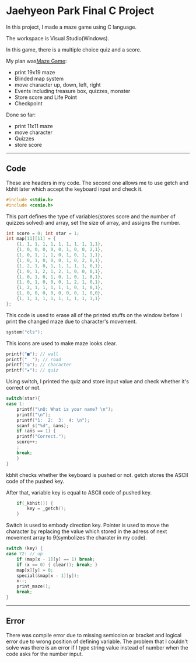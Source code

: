 # Jaehyeon Park Final C Project

In this project, I made a maze game using C language.

The workspace is Visual Studio(Windows).

In this game, there is a multiple choice quiz and a score.

My plan was[Maze Game](https://docs.google.com/document/d/15ru-1l4GXbCBTrwk78bKu-uxLmtw2U4cIsW8N4xNYrw/edit):

 * print 19x19 maze
 * Blinded map system
 * move character up, down, left, right
 * Events including treasure box, quizzes, monster
 * Store score and Life Point
 * Checkpoint

Done so far:

 * print 11x11 maze
 * move character
 * Quizzes
 * store score

------------------

## Code

These are headers in my code. The second one allows me to use getch and kbhit later which accept the keyboard input and check it.

``` c
#include <stdio.h>
#include <conio.h>
```

This part defines the type of variables(stores score and the number of quizzes solved) and array, set the size of array, and assigns the number. 

```c
int score = 0; int star = 1;
int map[11][11] = {
	{1, 1, 1, 1, 1, 1, 1, 1, 1, 1,1},
	{1, 0, 0, 0, 0, 0, 1, 0, 0, 2,1},
	{1, 0, 1, 1, 1, 0, 1, 0, 1, 1,1},
	{1, 0, 1, 0, 0, 0, 1, 0, 2, 0,1},
	{1, 2, 1, 0, 1, 1, 1, 1, 1, 0,1},
	{1, 0, 1, 2, 1, 2, 1, 0, 0, 0,1},
	{1, 0, 1, 0, 1, 0, 1, 0, 1, 0,1},
	{1, 0, 1, 0, 0, 0, 1, 2, 1, 0,1},
	{1, 2, 1, 1, 1, 1, 1, 0, 1, 0,1},
	{1, 0, 0, 0, 0, 0, 0, 0, 1, 0,0},
	{1, 1, 1, 1, 1, 1, 1, 1, 1, 1,1}
};
```

This code is used to erase all of the printed stuffs on the window before I print the changed maze due to character's movement.

```c
system("cls");
```

This icons are used to make maze looks clear.

```c 
printf("■"); // wall
printf("  "); // road
printf("◎"); // character
printf("★"); // quiz
```

Using switch, I printed the quiz and store input value and check whether it's correct or not. 

```c
switch(star){
case 1:
	printf("\nQ: What is your name? \n");
	printf("\n");
	printf("1:  2:  3:  4: \n");
	scanf_s("%d", &ans);
	if (ans == 1) {
	printf("Correct.");
	score++;
	;
	break;
	}
}
```

kbhit checks whether the keyboard is pushed or not. getch stores the ASCII code of the pushed key.

After that, variable key is equal to ASCII code of pushed key.

```c
	if(_kbhit()) {
		key = _getch();
	}
```

Switch is used to embody direction key. Pointer is used to move the character by replacing the value which stored in the adress of next movement array to 9(symbolizes the charater in my code). 

``` c
switch (key) {
case 72: // up
	if (map[x - 1][y] == 1) break;
	if (x == 0) { clear(); break; }
	map[x][y] = 0;
	special(&map[x - 1][y]);
	x--;
	print_maze();
	break;
}
```
-------------

## Error

There was compile error due to missing semicolon or bracket and logical error due to wrong position of defining variable. The problem that I couldn't solve was there is an error if I type string value instead of number when the code asks for the number input.

